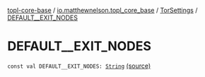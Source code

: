 [topl-core-base](../../index.md) / [io.matthewnelson.topl_core_base](../index.md) / [TorSettings](index.md) / [DEFAULT__EXIT_NODES](./-d-e-f-a-u-l-t__-e-x-i-t_-n-o-d-e-s.md)

# DEFAULT__EXIT_NODES

`const val DEFAULT__EXIT_NODES: `[`String`](https://kotlinlang.org/api/latest/jvm/stdlib/kotlin/-string/index.html) [(source)](https://github.com/05nelsonm/TorOnionProxyLibrary-Android/blob/master/topl-core-base/src/main/java/io/matthewnelson/topl_core_base/TorSettings.kt#L72)